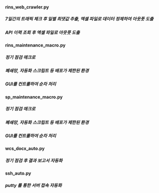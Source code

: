 #### rins_web_crawler.py
##### 7일간의 트래픽 체크 후 일별 최댓값 추출, 엑셀 파일로 데이터 정제하여 아웃풋 도출
##### API 이력 조회 후 엑셀 파일로 아웃풋 도출

#### rins_maintenance_macro.py
##### 정기 점검 매크로
##### 폐쇄망, 자동화 스크립트 등 배포가 제한된 환경
##### GUI를 컨트롤하여 순차 처리

#### sp_maintenance_macro.py
##### 정기 점검 매크로
##### 폐쇄망, 자동화 스크립트 등 배포가 제한된 환경
##### GUI를 컨트롤하여 순차 처리

#### wcs_docx_auto.py
##### 정기 점검 후 결과 보고서 자동화

#### ssh_auto.py
##### putty 를 통한 서버 접속 자동화
